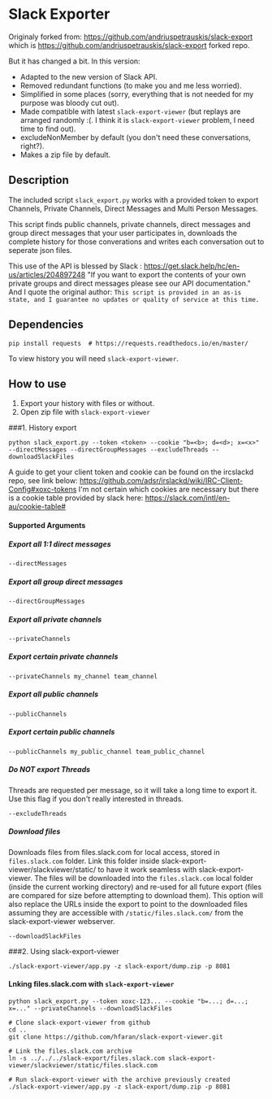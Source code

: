 
# Slack Exporter
Originaly forked from: https://github.com/andriuspetrauskis/slack-export which is https://github.com/andriuspetrauskis/slack-export forked repo.

But it has changed a bit. In this version:
* Adapted to the new version of Slack API. 
* Removed redundant functions (to make you and me less worried).
* Simplified in some places (sorry, everything that is not needed for my purpose was bloody cut out).
* Made compatible with latest `slack-export-viewer` (but replays are arranged randomly :(. I think it is `slack-export-viewer` problem, I need time to find out).
* excludeNonMember by default (you don't need these conversations, right?).
* Makes a zip file by default.


## Description

The included script `slack_export.py` works with a provided token to export Channels, Private Channels, Direct Messages and Multi Person Messages.

This script finds public channels, private channels, direct messages and group direct messages that your user participates in, downloads the complete history for those converations and writes each conversation out to seperate json files.

This use of the API is blessed by Slack : https://get.slack.help/hc/en-us/articles/204897248
"If you want to export the contents of your own private groups and direct messages
please see our API documentation."
And I quote the original author:
`This script is provided in an as-is state, and I guarantee no updates or quality of service at this time.`

## Dependencies
```
pip install requests  # https://requests.readthedocs.io/en/master/
```
To view history you will need `slack-export-viewer`.

## How to use
1. Export your history with files or without.
2. Open zip file with `slack-export-viewer`

###1. History export
```
python slack_export.py --token <token> --cookie "b=<b>; d=<d>; x=<x>" --directMessages --directGroupMessages --excludeThreads --downloadSlackFiles
```
A guide to get your client token and cookie can be found on the ircslackd repo, see link below:
https://github.com/adsr/irslackd/wiki/IRC-Client-Config#xoxc-tokens
I'm not certain which cookies are necessary but there is a cookie table provided by slack here:
https://slack.com/intl/en-au/cookie-table#

#### Supported Arguments
##### Export all 1:1 direct messages

`--directMessages`

##### Export all group direct messages

`--directGroupMessages`
##### Export all private channels

`--privateChannels`
##### Export certain private channels

`--privateChannels my_channel team_channel`
##### Export all public channels

`--publicChannels`
##### Export certain public channels

`--publicChannels my_public_channel team_public_channel`
##### Do NOT export Threads
Threads are requested per message, so it will take a long time to export it. Use this flag if you don't really interested in threads.

`--excludeThreads`
##### Download files
Downloads files from files.slack.com for local access, stored in `files.slack.com` folder.
Link this folder inside slack-export-viewer/slackviewer/static/ to have it work seamless with slack-export-viewer.
The files will be downloaded into the `files.slack.com` local folder (inside the current working directory) and re-used for
all future export (files are compared for size before attempting to download them). This option will also
replace the URLs inside the export to point to the downloaded files assuming they are accessible with
`/static/files.slack.com/` from the slack-export-viewer webserver.

`--downloadSlackFiles`

###2. Using slack-export-viewer

`./slack-export-viewer/app.py -z slack-export/dump.zip -p 8081`

#### Lnking files.slack.com with `slack-export-viewer`
```
python slack_export.py --token xoxc-123... --cookie "b=...; d=...; x=..." --privateChannels --downloadSlackFiles

# Clone slack-export-viewer from github
cd ..
git clone https://github.com/hfaran/slack-export-viewer.git

# Link the files.slack.com archive
ln -s ../../../slack-export/files.slack.com slack-export-viewer/slackviewer/static/files.slack.com

# Run slack-export-viewer with the archive previously created
./slack-export-viewer/app.py -z slack-export/dump.zip -p 8081
```

